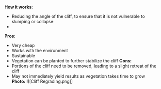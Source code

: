 **How it works:**
- Reducing the angle of the cliff, to ensure that it is not vulnerable to slumping or collapse
- 
**Pros:**
- Very cheap
- Works with the environment
- Sustainable
- Vegetation can be planted to further stabilize the cliff
**Cons:**
- Portions of the cliff need to be removed, leading to a slight retreat of the cliff
- May not immediately yield results as vegetation takes time to grow
**Photo:**
![[Cliff Regrading.png]]
